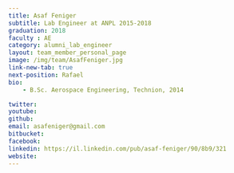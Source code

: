 ```yaml
---
title: Asaf Feniger
subtitle: Lab Engineer at ANPL 2015-2018
graduation: 2018
faculty : AE
category: alumni_lab_engineer
layout: team_member_personal_page
image: /img/team/AsafFeniger.jpg
link-new-tab: true
next-position: Rafael
bio:
    - B.Sc. Aerospace Engineering, Technion, 2014

twitter: 
youtube: 
github: 
email: asafeniger@gmail.com
bitbucket: 
facebook: 
linkedin: https://il.linkedin.com/pub/asaf-feniger/90/8b9/321
website:
---
```


